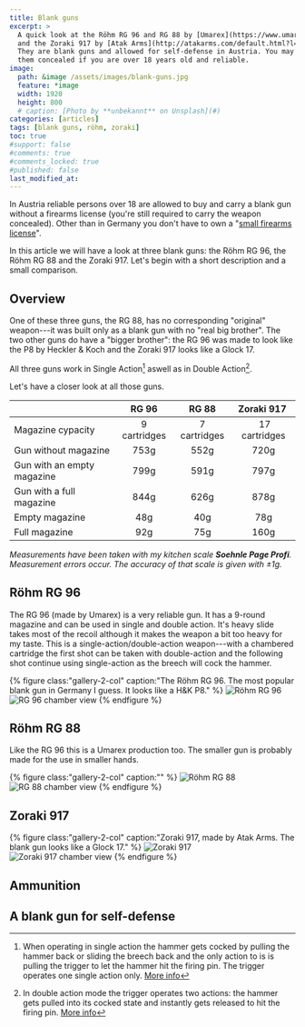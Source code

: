 ```yaml
---
title: Blank guns
excerpt: >
  A quick look at the Röhm RG 96 and RG 88 by [Umarex](https://www.umarex.com)
  and the Zoraki 917 by [Atak Arms](http://atakarms.com/default.html?l=lang1).
  They are blank guns and allowed for self-defense in Austria. You may carry
  them concealed if you are over 18 years old and reliable.
image:
  path: &image /assets/images/blank-guns.jpg
  feature: *image
  width: 1920
  height: 800
  # caption: [Photo by **unbekannt** on Unsplash](#)
categories: [articles]
tags: [blank guns, röhm, zoraki]
toc: true
#support: false
#comments: true
#comments_locked: true
#published: false
last_modified_at: 
---
```


In Austria reliable persons over 18 are allowed to buy and carry a blank gun without a firearms license (you're still required to carry the weapon concealed). Other than in Germany you don't have to own a "[small firearms license](https://de.wikipedia.org/wiki/Kleiner_Waffenschein)".

In this article we will have a look at three blank guns: the Röhm RG 96, the Röhm RG 88 and the Zoraki 917. Let's begin with a short description and a small comparison.

## Overview

One of these three guns, the RG 88, has no corresponding "original" weapon---it was built only as a blank gun with no "real big brother". The two other guns do have a "bigger brother": the RG 96 was made to look like the P8 by Heckler & Koch and the Zoraki 917 looks like a Glock 17.

All three guns work in Single Action[^sa] aswell as in Double Action[^da].

[^sa]: When operating in single action the hammer gets cocked by pulling the hammer back or sliding the breech back and the only action to is is pulling the trigger to let the hammer hit the firing pin. The trigger operates one single action only. [More info](https://en.wikipedia.org/wiki/Trigger_(firearms)#Single-action)
[^da]: In double action mode the trigger operates two actions: the hammer gets pulled into its cocked state and instantly gets released to hit the firing pin. [More info](https://en.wikipedia.org/wiki/Trigger_(firearms)#Double-action/single-action)

Let's have a closer look at all those guns.

| | RG 96 | RG 88 | Zoraki 917 |
| --- | :--: | :--: | :--: |
| Magazine cypacity | 9 cartridges | 7 cartridges | 17 cartridges |
| Gun without magazine | 753g | 552g | 720g |
| Gun with an empty magazine | 799g | 591g | 797g |
| Gun with a full magazine | 844g | 626g | 878g |
| Empty magazine | 48g | 40g | 78g |
| Full magazine | 92g | 75g | 160g |

*Measurements have been taken with my kitchen scale **Soehnle Page Profi**. Measurement errors occur. The accuracy of that scale is given with &plusmn;1g.*

## Röhm RG 96

The RG 96 (made by Umarex) is a very reliable gun. It has a 9-round magazine and can be used in single and double action. It's heavy slide takes most of the recoil although it makes the weapon a bit too heavy for my taste. This is a single-action/double-action weapon---with a chambered cartridge the first shot can be taken with double-action and the following shot continue using single-action as the breech will cock the hammer.

{% figure class:"gallery-2-col" caption:"The Röhm RG 96. The most popular blank gun in Germany I guess. It looks like a H&K P8." %}
![Röhm RG 96](/assets/images/rg96.jpg)
![RG 96 chamber view](/assets/images/chamber-rg96.jpg)
{% endfigure %}

## Röhm RG 88

Like the RG 96 this is a Umarex production too. The smaller gun is probably made for the use in smaller hands.

{% figure class:"gallery-2-col" caption:"" %}
![Röhm RG 88](/assets/images/rg88.jpg)
![RG 88 chamber view](/assets/images/chamber-rg88.jpg)
{% endfigure %}

## Zoraki 917

{% figure class:"gallery-2-col" caption:"Zoraki 917, made by Atak Arms. The blank gun looks like a Glock 17." %}
![Zoraki 917](/assets/images/zoraki917.jpg)
![Zoraki 917 chamber view](/assets/images/chamber-zoraki917.jpg)
{% endfigure %}

## Ammunition

## A blank gun for self-defense
